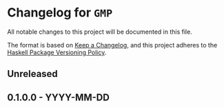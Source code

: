 # Changelog for `GMP`

All notable changes to this project will be documented in this file.

The format is based on [Keep a Changelog](https://keepachngelog.com/en/1.0.0/),
and this project adheres to the
[Haskell Package Versioning Policy](https://pvp.haskell.org/).

## Unreleased

## 0.1.0.0 - YYYY-MM-DD

